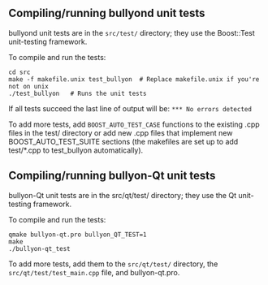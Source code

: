 Compiling/running bullyond unit tests
------------------------------------

bullyond unit tests are in the `src/test/` directory; they
use the Boost::Test unit-testing framework.

To compile and run the tests:

	cd src
	make -f makefile.unix test_bullyon  # Replace makefile.unix if you're not on unix
	./test_bullyon   # Runs the unit tests

If all tests succeed the last line of output will be:
`*** No errors detected`

To add more tests, add `BOOST_AUTO_TEST_CASE` functions to the existing
.cpp files in the test/ directory or add new .cpp files that
implement new BOOST_AUTO_TEST_SUITE sections (the makefiles are
set up to add test/*.cpp to test_bullyon automatically).


Compiling/running bullyon-Qt unit tests
---------------------------------------

bullyon-Qt unit tests are in the src/qt/test/ directory; they
use the Qt unit-testing framework.

To compile and run the tests:

	qmake bullyon-qt.pro bullyon_QT_TEST=1
	make
	./bullyon-qt_test

To add more tests, add them to the `src/qt/test/` directory,
the `src/qt/test/test_main.cpp` file, and bullyon-qt.pro.
